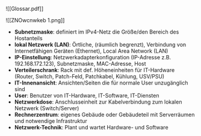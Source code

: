 ![[Glossar.pdf]]

![[ZNOwcnwkeb 1.png]]
- **Subnetzmaske**: definiert im IPv4-Netz die Größe/den Bereich des Hostanteils
- **lokal Netzwerk (LAN)**: Örtliche, (räumlich begrenzt), Verbindung von Internetfähigen Geräten (Ethernet), Local Area Network (LAN)
- **IP-Einstellung**: Netzwerkadapterkonfiguration (IP-Adresse z.B. 192.168.172.123), Subnetzmaske, MAC-Adresse, Host 
- **Verteilerschrank**: Rack mit def. Höheneinheiten für IT-Hardware (Router, Switch, Patch-Feld, Patchkabel, Kühlung, USV/PSU) 
- **IT-Innenansicht**: Ansichten/Seiten die für normale User unzugänglich sind
- **User**: Benutzer von IT-Hardware, IT-Software, IT-Diensten
- **Netzwerkdose**: Anschlusseinheit zur Kabelverbindung zum lokalen Netzwerk (Switch/Server)
- **Rechnerzentrum**: eigenes Gebäude oder Gebäudeteil mit Serverräumen und notwendige Infrastruktur
- **Netzwerk-Technik**: Plant und wartet Hardware- und Software